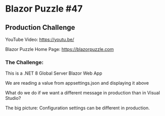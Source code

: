 # Blazor Puzzle #47

## Production Challenge

YouTube Video: https://youtu.be/

Blazor Puzzle Home Page: https://blazorpuzzle.com

### The Challenge:

This is a .NET 8 Global Server Blazor Web App

We are reading a value from appsettings.json and displaying it above

What do we do if we want a different message in production than in Visual Studio?

The big picture: Configuration settings can be different in production.



